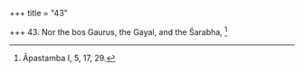 +++
title = "43"

+++
43. Nor the bos Gaurus, the Gayal, and the Śarabha, [^29] 


[^29]:  Āpastamba I, 5, 17, 29.
